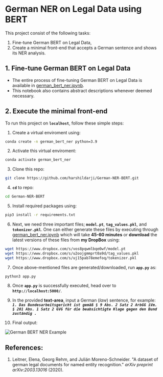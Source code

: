 # German NER on Legal Data using BERT

This project consist of the following tasks:
1. Fine-tune German BERT on Legal Data,
2. Create a minimal front-end that accepts a German sentence and shows its NER analysis.

## 1. Fine-tune German BERT on Legal Data

- The entire process of fine-tuning German BERT on Legal Data is available in [german_bert_ner.ipynb](https://github.com/harshildarji/German-NER-BERT/blob/main/german_bert_ner.ipynb).
- This notebook also contains abstract descriptions whenever deemed necessary.

## 2. Execute the minimal front-end

To run this project on **`localhost`**, follow these simple steps:

1. Create a virtual enviroment using:
```bash
conda create -n german_bert_ner python=3.9
```

2. Activate this virtual enviroment:
```bash
conda activate german_bert_ner
```

3. Clone this repo:
```bash
git clone https://github.com/harshildarji/German-NER-BERT.git
```

4. **`cd`** to repo:
```bash
cd German-NER-BERT
```

5. Install required packages using:
```bash
pip3 install -r requirements.txt
```

6. Next, we need three important files; **`model.pt`**, **`tag_values.pkl`**, and **`tokenizer.pkl`**. One can either generate these files by executing through [german_bert_ner.ipynb](https://github.com/harshildarji/German-NER-BERT/blob/main/german_bert_ner.ipynb) which will take **45-60 minutes** or **download** the latest versions of these files from **my DropBox** using:
```bash
wget https://www.dropbox.com/s/vos8pqwmlbqe0wf/model.pt
wget https://www.dropbox.com/s/u2oojgmmprt0a9d/tag_values.pkl
wget https://www.dropbox.com/s/uj15pab78emefoq/tokenizer.pkl
```

7. Once above-mentioned files are generated/downloaded, run **`app.py`** as:
```bash
python3 app.py
```

8. Once **`app.py`** is successfully executed, head over to **`http://localhost:5000/`**.

9. In the provided **text-area**, input a German (*law*) sentence, for example: ***`1. Das Bundesarbeitsgericht ist gemäß § 9 Abs. 2 Satz 2 ArbGG iVm. § 201 Abs. 1 Satz 2 GVG für die beabsichtigte Klage gegen den Bund zuständig .`***

10. Final output:

![German BERT NER Example](https://i.imgur.com/0JzbBci.gif)

## References:

1. Leitner, Elena, Georg Rehm, and Julián Moreno-Schneider. "A dataset of german legal documents for named entity recognition." _arXiv preprint arXiv:2003.13016_ (2020).
